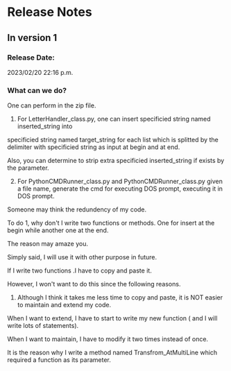 # Release Notes
## In version 1
### Release Date:
2023/02/20 22:16 p.m.
### What can we do?
One can perform in the zip file.
1. For LetterHandler_class.py, one can insert specificied string named inserted_string into 

specificied string named target_string for each list which is splitted by the delimiter with specificied string as input at begin and at end.

Also, you can determine to strip extra specificied inserted_string if exists by the parameter.

2. For PythonCMDRunner_class.py and PythonCMDRunner_class.py given a file name, generate the cmd for executing DOS prompt, executing it in DOS prompt.

Someone may think the redundency of my code.

To do 1, why don't I write two functions or methods. One for insert at the begin while another one at the end.

The reason may amaze you.

Simply said, I will use it with other purpose in future.

If I write two functions .I have to copy and paste it.

However, I won't want to do this since the following reasons.

1) Although I think it takes me less time to copy and paste, it is NOT easier to maintain and extend my code.

When I want to extend, I have to start to write my new function ( and I will write lots of statements).

When I want to maintain, I have to modify it two times instead of once.

It is the reason why I write a method named Transfrom_AtMultiLine which required a function as its parameter.
